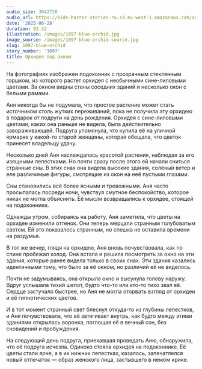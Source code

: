 ```yaml
---
audio_size: 3042720
audio_url: https://kids-horror-stories-ru.s3.eu-west-1.amazonaws.com/audio/1097-blue-orchid.mp3
date: '2025-06-28'
duration: 02:32
illustration: /images/1097-blue-orchid.jpg
image_source: /images/1097-blue-orchid-source.jpg
slug: 1097-blue-orchid
story_number: '1097'
title: Орхидея под окном
---
```


На фотографиях изображен подоконник с прозрачным стеклянным горшком, из которого растет орхидея с необычными сине-лиловыми цветами. За окном видны стены соседних зданий и несколько окон с белыми рамами.

Аня никогда бы не подумала, что простое растение может стать источником столь жутких переживаний, пока не получила эту орхидею в подарок от подруги на день рождения. Орхидея с сине-лиловыми цветами, каких она раньше не видела, была действительно завораживающей. Подруга упомянула, что купила её на уличной ярмарке у какой-то старой женщины, которая обещала, что цветок принесет владельцу удачу.

Несколько дней Аня наслаждалась красотой растения, наблюдая за его изящными лепестками. Но почти сразу после этого ей начали сниться странные сны. В этих снах она видела высокие здания, солёный ветер и еле различимые фигуры, смотрящие из окон на неё пустыми глазами.

Сны становились всё более ясными и тревожными. Аня часто просыпалась посреди ночи, чувствуя смутное беспокойство, которое никак не могла объяснить. Её мысли возвращались к орхидее, стоящей на подоконнике.

Однажды утром, собираясь на работу, Аня заметила, что цветы на орхидее изменили оттенок. Они теперь мерцали странным голубоватым светом. Ей это показалось странным, но спешка не оставила времени на раздумья.

В тот же вечер, глядя на орхидею, Аня вновь почувствовала, как по спине пробежал холод. Она встала и решила посмотреть за окно на эти здания, которые ранее видела только в своих снах. Эти здания казались идентичными тому, что было за её окном, но различий ей не виделось.

Почти не задумываясь, она открыла окно и высунула голову наружу. Вдруг услышала тихий шепот, будто что-то или кто-то тихо звал её. Сердце застучало быстрее, но Аня не могла оторвать взгляд от орхидеи и её гипнотических цветов.

И в тот момент странный свет блеснул откуда-то из глубины лепестков, и Аня почувствовала, что её затягивает внутрь, как будто между этими зданиями открылась воронка, поглощая её в вечный сон, без сновидений и пробуждения.

На следующий день подруга, приехавшая проведать Аню, обнаружила, что её подруга исчезла. Одиноко стояла орхидея на подоконнике. Её цветы стали ярче, а в их нижних лепестках, казалось, запечатлелся новый отпечаток — образ женского лица, застывшего в немом крике.